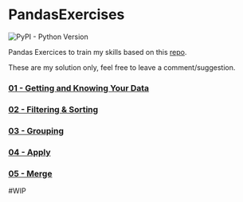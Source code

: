 # PandasExercises
![PyPI - Python Version](https://img.shields.io/pypi/pyversions/Pandas)

Pandas Exercices to train my skills based on this [repo](https://github.com/guipsamora/pandas_exercises).

These are my solution only, feel free to leave a comment/suggestion.


### [01 - Getting and Knowing Your Data](https://github.com/AkiraG/PandasExercises/tree/main/01%20Getting%20%26%20Knowing%20Your%20Data)
### [02 - Filtering & Sorting](https://github.com/AkiraG/PandasExercises/tree/main/02%20Filtering%20%26%20Sorting)
### [03 - Grouping](https://github.com/AkiraG/PandasExercises/tree/main/03%20Grouping)
### [04 - Apply](https://github.com/AkiraG/PandasExercises/tree/main/04%20Apply)
### [05 - Merge](https://github.com/AkiraG/PandasExercises/tree/main/05%20Merge)

#WIP

